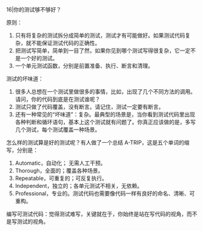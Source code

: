 16|你的测试够不够好？

原则：
1. 只有将复杂的测试拆分成简单的测试，测试才有可能做好。如果测试代码复杂，就不能保证测试代码的正确性。
1. 把测试写简单，简单到一目了然，如果你见到哪个测试写得很复杂，它一定不是一个好的测试。
1. 一个单元测试函数，分别是前置准备、执行、断言和清理。

测试的坏味道：
1. 很多人总想在一个测试里做很多的事情，比如，出现了几个不同方法的调用。请问，你的代码到底是在测试谁呢？
1. 测试只做了代码覆盖，没有断言。请记住，测试一定要有断言。
1. 还有一种常见的“坏味道”：复杂。最典型的场景是，当你看到测试代码里出现各种判断和循环语句，基本上这个测试就有问题了。你真正应该做的是，多写几个测试，每个测试覆盖一种场景。

怎么样的测试算是好的测试呢？有人做了一个总结 A-TRIP，这是五个单词的缩写，分别是：
1. Automatic，自动化； 无需人工干预。
1. Thorough，全面的；覆盖各种场景。
1. Repeatable，可重复的；可反复执行。
1. Independent，独立的；各单元测试不相关，无依赖。
1. Professional，专业的。测试代码也需要像代码一样有良好的命名、清晰、可重构。

编写可测试代码：觉得测试难写，关键就在于，你始终是站在写代码的视角，而不是写测试的视角。